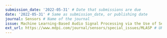 ```yaml
---
submission_date: '2022-05-31' # Date that submissions are due
date: '2022-05-31' # Same as submission_date, or publishing date
journal: Sensors # Name of the journal
issue: Machine Learning-Based Audio Signal Processing via the Use of Sensors # Name of this issue
ext_url: https://www.mdpi.com/journal/sensors/special_issues/MLASP # URL to call for articles for this issue
---
```

